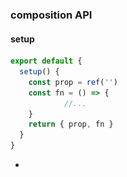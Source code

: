 ### composition API

#### setup

```javascript
export default {
  setup() {
    const prop = ref('')
    const fn = () => {
			//...
    }
    return { prop, fn }
  }
}
```

- <script steup>语法糖

#### ref、reactive等

- ref

  - 可以获取dom

    ```javascript
    <div ref="dom">我是DOM</dov>
    
    <script setup>
      //必须跟上面的名字一样
      const dom = ref()
      console.log(dom.value)
    </script>
    ```


  - isRef、shallowRef...

  - reactive

    - shallowReactive

    - script里不需要再使用value

      ```javascript
      <script setup lang="js">
        let obj = reactive({a: '1'})
      	const handleChangeObj = () => {
          //以下非响应式
          obj = reactive({...obj, b: '2'})
          obj = {...obj, b: '2'}
          //以下响应式
          obj.b = '2'
          Object.assign(obj, {b: '2'})
      	}
      </script>
      ```

  - ref vs reactive

    - ref支持所有类型，reactive只支持引用类型
    - ref取值或复制都需要加value，reactive不需要
    - reactive通过proxy实现，不能直接赋值，否则破坏响应式
      - 数组通过push加解构`arr.push[...res]`
      - reactive添加一个对象，把数组作为一个属性去解决
      - reactive是对象的话可以使用`Object.assign`

#### toRef全家桶

- toRef

  - 只能修改响应式对象的值，非响应式视图毫无变化

    ```javascript
    //const man = {name:'Jack', age: 33}
    const man = reactive({name:'Jack', age: 33})
    //使用场景是传递个key和响应式的对象
    const like = toRef(man, 'name')
  
    const change = () => {
      like.value = 'Iori-yagami'
      console.log(like)
    }
  
    {{ man }} | {{ like }}

- toRefs

  - 解构响应式对象时使用

    ```javascript
    const man = reactive({name:'Jack', age: 33})
  
    let {name, age} = toRefs(man)
  
    const change = () => {
      name.value = 'Iori-yagami'
      console.log(name, age)
    }
    ```

- toRaw

#### computed

```javascript
import { ref, computed } from 'vue'

const firstName = ref('')
const lastName = ref('')

//way1
const fullName = computed(() => {
  return firstName.value + lastName.value
})

//way2
const fullName = computed(() => {
  get() {
    return firstName.value + lastName.value
  },
  set() {
    firstName.value + lastName.value
  },
})

//千万不要修改源数据！
const characterCount = computed(() => {
  return [...newItem.value].reverse()
})

{{ characterCount }}
```

#### watch

```javascript
<script setup>
import { ref, reactive, watch } from 'vue'

const message = ref('Jack')
const message2 = ref('Jack')

watch(message, (newVal, oldValue) => {
  console.log(newVal, oldValue)
})

//侦听多个数据源，cb的参数也变成数组，顺序与前面一致
watch([message, message2], (([message, message2], [prevMessage, prevMessage2])) => {
  console.log(newVal, oldValue)
})

//监听对象
//需要注意newVal和oldVal是一样的
//使用reactive返回的响应式对象不需要设置deep
const message = ref({name: 'Jack', age: 33})
watch(message, (newVal, oldVal) => {
  console.log(newVal, oldValue)
}, {
  deep: true
  //immediate
  //flush: "pre"组件更新前 / "async" / "post"
})

const message = ref({name: 'Jack', age: 33})
watch(message, (newVal, oldVal) => {
  console.log(newVal, oldValue)
}, {
  deep: true
})

//回调函数监听专门的属性
watch(() => message.age, (newVal, oldValue) => {
  console.log(newVal, oldValue)
})

//停止
const stop = watch(() => message.age, (newVal, oldValue) => {
  console.log(newVal, oldValue)
})

stop()

//onTrigger
const stop = watch(() => message.age, (newVal, oldValue) => {
  console.log(newVal, oldValue)
}), {
  onTrigger(e) {
  	debugger
  }
})
</script>
```

##### watchEffect

```javascript
<script setup>
import { ref, watchEffect } from 'vue'

const message = ref('Jack')
const message2 = ref('Jack')

//自动会调一下
watchEffect((cb) => {
  console.log(message.value)
})

watchEffect((cb) => {
  console.log(message.value)
  //先执行cb，再监听
  cb(() => {
    console.log('before')
  })
})

//停止
//也有flush
//onTrigger
</script>
```

### Vue3响应式简易实现

```html
<script type="module">
export const reactive = (target) => {
	return new Proxy(target, {
		get(target, key, receiver) {
			let res = Reflect.get(target, key, receiver)
			track(target, key)
			return res
		},
		set(target, key, value, receiver) {
			let res = Reflect.set(target, key, value, receiver)
			trigger(target, key)
			return res
		},
	})
}

//收集起来，当依赖发生变化后执行副作用函数，即实现依赖收集和依赖更新
let activeEffect
export const effect = (fn) => {
	const _effect = function () {
		activeEffect = _effect
		fn()
	}
	_effect()
}

const targetMap = new WeakMap()
export const track = (target, key) => {
	if (!activeEffect) return
	let depsMap = targetMap.get(target)
	if (!depsMap) {
		depsMap = new Map()
		targetMap.set(target, depsMap)
	}
	let deps = depsMap.get(key)
	if (!deps) {
		deps = new Set()
		depsMap.set(key, deps)
	}
	deps.add(activeEffect)
}

export const trigger = (target, key) => {
	const depsMap = targetMap.get(target)
	if (!depsMap) return
	const deps = depsMap.get(key)
	deps.forEach((effect) => effect())
}

const user = reactive({
  name: 'Jack',
  age: 33,
})

effect(() => {
  document.querySelector('#app').innerText = `${user.name}-${user.age}`
})

setTimeout(()=> {
  user.name = 'Iori'
}, 2000)
</script>
```

![](./images/vue3-datastructure.png)

![](./images/vue3-datastructure2.png)

### 生命周期

![](./images/vue3-lifecycle.png)

### 组件

#### 父传子defineProps

```javascript
<template>
  <div>{{ title }}</div>
</template>

<script setup>
const props = defineProps({
  title: {
    type: String,
    default: '默认值'
  }
})
console.log(props.title)
</script>
```

#### 子传父

```javascript
<template>
  <div>{{ title }}</div>
  <button @click="send"></button>
</template>

<script setup>
//const emit = defineEmits('on-click')
const emit = defineEmits(['on-click'])
const send = () => {
  emit('on-click', 'Jack')
}
</script>
```

#### defineExpose

```javascript
选择暴露给父组件的属性
defineEmits({
  name:xxx
  ...
})

//parent
<Child ref="xxxx"></Child>

xxxx.name
```

#### 递归组件

```javascript
<template>
  <div class="tree" v-for="item in data" @click.stop="click(item, $event)">
    <input v-model="item.checked" type="checkbox" /><span>{{ item.name }}</span>
    //组件文件名
    <Tree v-if="item?.children?.length" :date="item?.children"><Tree>
  </div>
</template>

<script setup>
defineProps({
  data: Tree
})
</script>
```

#### 动态组件

```javascript
<template>
  <div style="display:flex">
    <div @click="switch" class="tab" :class="[active === index ? 'active' : '']" v-for="(item, index) in data">
    	<div>{{ item.name }}</div>
    </div>
  </div>
  <component :is=""></component>
</template>

<script setup>
import {ref, reactive, markRaw, shallowRed} from 'vue'
import A from 'xxx'
import B from 'xxx'

const curCom = shallowRed(ref(A))
const active = ref(0)

//还有一种字符串写法，但性能不如对象方式
const data = reactive({
  {name: 'A组件', com: markRaw(A)}
  {name: 'B组件', com: markRaw(B)}
})

const switch = (item, index) => {
  curCom.value = item.com
  active.value = index
}
</script>
```

#### slot

- 匿名插槽
- 具名插槽
- 作用域插槽(父组件获取子组件数据)
- 动态插槽

#### 内置组件

##### 异步组件+Suspense

```javascript
<template>
  <Suspense>
  	<template #default>
    	<SyncVue></SyncVue>
    </template>
		<template #fallback>
    	<skeletonVue></skeletonVue>
    </template>
  </Suspense>
</template>

<script setup>
import {defineAsyncComponent} from 'vue'
import skeletonVue from 'xxxx'
//还有一种方式是defineAsyncComponent传对象
const SyncVue = defineAsyncComponent(() => import('xxxx'))
</script>
```

##### Teleport

```javascript
<Teleport to="body" :disabled="false">
  <A></A>
</Teleport>
```

##### keep-alive

```javascript
//exclude
<keep-alive :include="['A']" :max="10">
	<A v-if="flag"></A>
  <B></B>
</keep-alive>


<script setup>
import {onMounted, onActivated, onDeactivated, onUnmounted} from 'vue'
import skeletonVue from 'xxxx'
//还有一种方式是defineAsyncComponent传对象
const SyncVue = defineAsyncComponent(() => import('xxxx'))

onMounted(() => {
  console.log('onMounted')
})
onActivated(() => {
  console.log('onActivated')
})
onDeactivated(() => {
  console.log('onDeactivated')
})
onUnmounted(() => {
  console.log('onUnmounted')
})
</script>
```

##### transition

![](./images/vue3-transition.png)

````javascript
<transition name="fade">
	<A v-if="flag" class="box"></A>
</transition>
<button @click="flag = !flag">switch</button>


<style scoped>
.fade-enter-active,
.fade-leave-active {
  transition: opacity 0.5s linear;
}

.fade-enter-from,
.fade-leave-to {
  opacity: 0;
}
</style>
</style>
````

- 自定义类名，可结合第三方类库，比如Animite.css

- duration=50  or  duration="{enter:50,leave:500}"

- 8个生命周期,可结合gsap

  ```javascript
  <transition
  	@before-enter="EnterFrom"
  	@enter="EnterActive"
  	@after-enter="EnterTo"
  	@enter-cancelled="EnterCancel"
    @before-leave="LeaveFrom"
    @leave="LeaveActive"
    @after-leave="LeaveTo"
  	@leave-cancelled="LeaveCancel"
    >
  	<A v-if="flag" class="box"></A>
  </transition>

  <script setup>
  const EnterFrom = (el) => {
    console.log('进入之前')
  }
  const EnterActive = (el, done) => {
    console.log('过渡曲线')
    setTimeout(() => {
      done()
    })
  }
  const EnterTo = (el) => {
    console.log('过渡完成')
  }
  const EnterCancel = (el) => {
    console.log('过渡被打断')
  }
  const LeaveFrom = (el) => {
    console.log('离开之前')
  }
  const LeaveActive = (el, done) => {
    console.log('过渡取现')
    setTimeout(() => {
      done()
    })
  }
  const LeaveTo = (el) => {
    console.log('过渡完成')
  }
  const LeaveCancel = (el) => {
    console.log('进入之前')
  }
  </script>
  ```

- appear 首次动画

  ```javascript
  <transition
  	appear
    appear-from-class="from"
  	appear-active-class="active"
  	appear-to-class="to"
    >
  	<A v-if="flag" class="box"></A>
  </transition>
  //写对应的css
  ```

##### transition-group过渡列表

- 其他用法同transition
- 多一个v-move类

```javascript
//多渲染一层节点
<transition tab="section">
	<A v-if="flag" class="box"></A>
</transition>
```

- 平移过渡
- 状态过渡

##### provide/inject

![](./images/vue3-pi.png)

```javascript
//提供provide的组件
<script setup>
import {ref , reactive, provide, readonly} from 'vue'
const colorVal = ref('red')
provide('color', readonly(colorVal))
</script>

//inject组件
<script setup>
import {ref , reactive, inject} from 'vue'
const color = inject('color')
</script>
<style scoped>
  .box {
    //Vue3特有的可以绑定setup里面的变量
    background: v-bind(color)
  }
</style>
```

##### 兄弟组件传参

- 通过父组件
- EventBus

### v-model

- 在Vue3 v-model 是破坏性更新

- v-model在组件里面也是很重要

- v-model 其实是一个语法糖,通过props和emit组合而成的

- 默认值的改变

  > prop：value -> modelValue
  > 事件：input -> update:modelValue
  > v-bind 的 .sync 修饰符和组件的 model 选项已移除
  > 新增支持多个v-model
  > 新增支持自定义修饰符Modifiers

```javascript
//子组件
let props = defineProps({
  modelValue: Number,
  theme:{type:String,default:'orange'}
})
let emits = defineEmits(['update:modelValue'])
//父组件
<template>
	<h1>你的评分是 {{score}}</h1>
	<Rate v-model="score"></Rate>
</template>

//父组件
<template>
  <button @click="show = !show">开关{{show}}</button>
  <Dialog v-model="show"></Dialog>
</template>

<script setup>
import Dialog from "./components/Dialog/index.vue";
import {ref} from 'vue'
const show = ref(false)
</script>

//子组件
<template>
  <div v-if='propData.modelValue ' class="dialog">
    <div class="dialog-header">
      <div>标题</div><div @click="close">x</div>
    </div>
    <div class="dialog-content">
      内容
    </div>
  </div>
</template>

<script setup lang='ts'>
const props = defineProps({
  title: {
    type: String,
    default: '默认值'
  }
})
const emit = defineEmits(['update:modelValue'])
const close = () => {
     emit('update:modelValue',false)
}
</script>

<style lang='less'>
.dialog{
  width: 300px;
  height: 300px;
  border: 1px solid #ccc;
  position: fixed;
  left:50%;
  top:50%;
  transform: translate(-50%,-50%);
  &-header{
    border-bottom: 1px solid #ccc;
    display: flex;
    justify-content: space-between;
    padding: 10px;
  }
  &-content{
    padding: 10px;
  }
}
</style>
```

### Directive

#### 自定义指令

- Vue3指令的钩子函数

  > created 元素初始化的时候
  > beforeMount 指令绑定到元素后调用 只调用一次
  > mounted 元素插入父级dom调用
  > beforeUpdate 元素被更新之前调用
  > update 这个周期方法被移除 改用updated
  > beforeUnmount 在元素被移除前调用
  > unmounted 指令被移除后调用 只调用一次

- Vue2指令 bind inserted update componentUpdated unbind

```javascript
//限制：必须以vNameOfDirective 的形式来命名本地自定义指令，以使得它们可以直接在模板中使用
<template>
  <button @click="show = !show">开关{{show}} ----- {{title}}</button>
  <Dialog  v-move-directive="{background:'green',flag:show}"></Dialog>
</template>

const vMoveDirective  = {
  created: () => {
    console.log("初始化====>");
  },
  beforeMount(...args) {
    // 在元素上做些操作
    console.log("初始化一次=======>");
  },
  /*
  钩子参数：
    el当前绑定的DOM 元素
    binding
      instance：使用指令的组件实例
      value：传递给指令的值。例如，在 v-my-directive="1 + 1" 中，该值为 2
  		oldValue：先前的值，仅在 beforeUpdate 和 updated 中可用。无论值是否有更改都可用
  		arg：传递给指令的参数(如果有的话)。例如在 v-my-directive:foo 中，arg 为 "foo"
  		modifiers：包含修饰符(如果有的话) 的对象。例如在 v-my-directive.foo.bar 中，修饰符对象为 {foo: true，bar: true}。
  	dir：一个对象，在注册指令时作为参数传递
    vnode
    prevNode 上一个虚拟节点，仅在 beforeUpdate 和 updated 钩子中可用
*/
  mounted(el, binding) {
    el.style.background = dir.value.background;
    console.log("初始化========>");
  },
  beforeUpdate() {
    console.log("更新之前");
  },
  updated() {
    console.log("更新结束");
  },
  beforeUnmount(...args) {
    console.log("======>卸载之前");
  },
  unmounted(...args) {
    console.log("======>卸载完成");
  },
};
```

- 在 `mounted` 和 `updated` 时触发相同行为，而不关心其他的钩子函数

  ```javascript
  <template>
     <div>
        <input v-model="value" type="text" />
        <A v-move="{ background: value }"></A>
     </div>
  </template>
  
  <script setup lang='ts'>
  import A from './components/A.vue'
  import { ref, Directive, DirectiveBinding } from 'vue'
  let value = ref<string>('')
  type Dir = {
     background: string
  }
  const vMove: Directive = (el, binding: DirectiveBinding<Dir>) => {
     el.style.background = binding.value.background
  }
  </script>
  ```

### 自定义Hooks

- 主要用来处理复用代码逻辑的一些封装

- Vue2里面是Mixins

- 除了生命周期，组件的data、methods、filters会覆盖mixins里的同名data、methods、filters


### 全局函数、变量

```javascript
Vue.prototype.$http = () => {} //Vue2

//Vue3
const app = createApp()
app.config.globalProperties.$http = () => {}
```

### css Style

#### 属性穿透

```java
:deep(.xxx) {}
```

#### 插槽选择器

```javascript
:slotted(.a) {}
```

#### 全局选择器

```javascript
:global(div) {}
```

#### 动态css

```javascript
const color = ref('red')
const style = ref({
  color: 'red'
})

.div {
  color: v-bind(color)
}
.div2 {
  color: v-bind('style.color')
}
```

#### css module

### others

- [unplugin-auto-import](https://github.com/antfu/unplugin-auto-import)
- TSX（学React）
